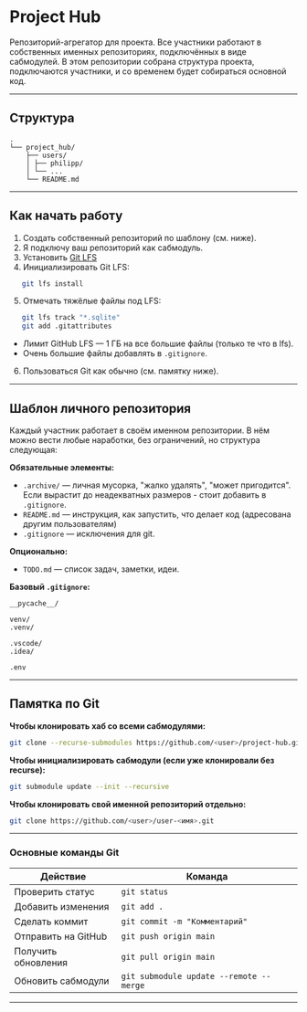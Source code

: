 ﻿# Project Hub

Репозиторий-агрегатор для проекта. Все участники работают в собственных именных репозиториях, подключённых в виде сабмодулей. В этом репозитории собрана структура проекта, подключаются участники, и со временем будет собираться основной код.

---

## Структура

```
. 
└── project_hub/ 
	├── users/ 
	│ ├── philipp/ 
	│ └── ... 
	└── README.md
```

---

## Как начать работу

1. Создать собственный репозиторий по шаблону (см. ниже).
2. Я подключу ваш репозиторий как сабмодуль.
3. Установить [Git LFS](https://git-lfs.com)
4. Инициализировать Git LFS:
   
```bash
   git lfs install
```

5. Отмечать тяжёлые файлы под LFS:
   
```bash
   git lfs track "*.sqlite"
   git add .gitattributes
```
   - Лимит GitHub LFS — 1 ГБ на все большие файлы (только те что в lfs).
   - Очень большие файлы добавлять в `.gitignore`.


6. Пользоваться Git как обычно (см. памятку ниже).

---

## Шаблон личного репозитория

Каждый участник работает в своём именном репозитории. В нём можно вести любые наработки, без ограничений, но структура следующая:

**Обязательные элементы:**
- `.archive/` — личная мусорка, "жалко удалять", "может пригодится". Если вырастит до неадекватных размеров - стоит добавить в `.gitignore`.
- `README.md` — инструкция, как запустить, что делает код (адресована другим пользователям)
- `.gitignore` — исключения для git.

**Опционально:**
- `TODO.md` — список задач, заметки, идеи.

**Базовый `.gitignore`:**
```
__pycache__/

venv/
.venv/

.vscode/
.idea/

.env
```


---

## Памятка по Git

**Чтобы клонировать хаб со всеми сабмодулями:**
```bash
git clone --recurse-submodules https://github.com/<user>/project-hub.git
```

**Чтобы инициализировать сабмодули (если уже клонировали без recurse):**
```bash
git submodule update --init --recursive
```

**Чтобы клонировать свой именной репозиторий отдельно:**

```bash
git clone https://github.com/<user>/user-<имя>.git
```

---

### Основные команды Git

| Действие                 | Команда                                   |
|--------------------------|--------------------------------------------|
| Проверить статус         | `git status`                               |
| Добавить изменения       | `git add .`                                |
| Сделать коммит           | `git commit -m "Комментарий"`             |
| Отправить на GitHub      | `git push origin main`                     |
| Получить обновления      | `git pull origin main`                     |
| Обновить сабмодули       | `git submodule update --remote --merge`   |

___

